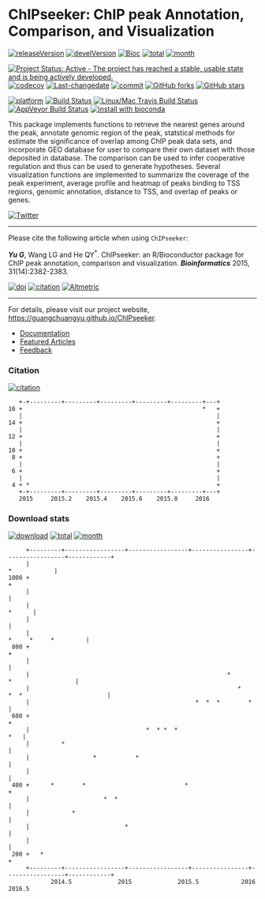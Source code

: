 ChIPseeker: ChIP peak Annotation, Comparison, and Visualization
===============================================================

[![releaseVersion](https://img.shields.io/badge/release%20version-1.10.0-green.svg?style=flat)](https://bioconductor.org/packages/ChIPseeker) [![develVersion](https://img.shields.io/badge/devel%20version-1.11.0-green.svg?style=flat)](https://github.com/GuangchuangYu/ChIPseeker) [![Bioc](http://www.bioconductor.org/shields/years-in-bioc/ChIPseeker.svg)](https://www.bioconductor.org/packages/devel/bioc/html/ChIPseeker.html#since) [![total](https://img.shields.io/badge/downloads-18006/total-blue.svg?style=flat)](https://bioconductor.org/packages/stats/bioc/ChIPseeker) [![month](https://img.shields.io/badge/downloads-555/month-blue.svg?style=flat)](https://bioconductor.org/packages/stats/bioc/ChIPseeker)

[![Project Status: Active - The project has reached a stable, usable state and is being actively developed.](http://www.repostatus.org/badges/latest/active.svg)](http://www.repostatus.org/#active) [![codecov](https://codecov.io/gh/GuangchuangYu/ChIPseeker/branch/master/graph/badge.svg)](https://codecov.io/gh/GuangchuangYu/ChIPseeker/) [![Last-changedate](https://img.shields.io/badge/last%20change-2016--10--19-green.svg)](https://github.com/GuangchuangYu/ChIPseeker/commits/master) [![commit](http://www.bioconductor.org/shields/commits/bioc/ChIPseeker.svg)](https://www.bioconductor.org/packages/devel/bioc/html/ChIPseeker.html#svn_source) [![GitHub forks](https://img.shields.io/github/forks/GuangchuangYu/ChIPseeker.svg)](https://github.com/GuangchuangYu/ChIPseeker/network) [![GitHub stars](https://img.shields.io/github/stars/GuangchuangYu/ChIPseeker.svg)](https://github.com/GuangchuangYu/ChIPseeker/stargazers)

[![platform](http://www.bioconductor.org/shields/availability/devel/ChIPseeker.svg)](https://www.bioconductor.org/packages/devel/bioc/html/ChIPseeker.html#archives) [![Build Status](http://www.bioconductor.org/shields/build/devel/bioc/ChIPseeker.svg)](https://bioconductor.org/checkResults/devel/bioc-LATEST/ChIPseeker/) [![Linux/Mac Travis Build Status](https://img.shields.io/travis/GuangchuangYu/ChIPseeker/master.svg?label=Mac%20OSX%20%26%20Linux)](https://travis-ci.org/GuangchuangYu/ChIPseeker) [![AppVeyor Build Status](https://img.shields.io/appveyor/ci/Guangchuangyu/ChIPseeker/master.svg?label=Windows)](https://ci.appveyor.com/project/GuangchuangYu/ChIPseeker) [![install with bioconda](https://img.shields.io/badge/install%20with-bioconda-green.svg?style=flat)](http://bioconda.github.io/recipes/bioconductor-chipseeker/README.html)

This package implements functions to retrieve the nearest genes around the peak, annotate genomic region of the peak, statstical methods for estimate the significance of overlap among ChIP peak data sets, and incorporate GEO database for user to compare their own dataset with those deposited in database. The comparison can be used to infer cooperative regulation and thus can be used to generate hypotheses. Several visualization functions are implemented to summarize the coverage of the peak experiment, average profile and heatmap of peaks binding to TSS regions, genomic annotation, distance to TSS, and overlap of peaks or genes.

[![Twitter](https://img.shields.io/twitter/url/https/github.com/GuangchuangYu/ChIPseeker.svg?style=social)](https://twitter.com/intent/tweet?hashtags=ChIPseeker&url=http://bioinformatics.oxfordjournals.org/content/31/14/2382&screen_name=guangchuangyu)

------------------------------------------------------------------------

Please cite the following article when using `ChIPseeker`:

***Yu G***, Wang LG and He QY<sup>\*</sup>. ChIPseeker: an R/Bioconductor package for ChIP peak annotation, comparison and visualization. ***Bioinformatics*** 2015, 31(14):2382-2383.

[![doi](https://img.shields.io/badge/doi-10.1093/bioinformatics/btv145-green.svg?style=flat)](http://dx.doi.org/10.1093/bioinformatics/btv145) [![citation](https://img.shields.io/badge/cited%20by-20-green.svg?style=flat)](https://scholar.google.com.hk/scholar?oi=bibs&hl=en&cites=12053363057899219488) [![Altmetric](https://img.shields.io/badge/Altmetric-23-green.svg?style=flat)](https://www.altmetric.com/details/3781087)

------------------------------------------------------------------------

For details, please visit our project website, <https://guangchuangyu.github.io/ChIPseeker>.

-   [Documentation](https://guangchuangyu.github.io/ChIPseeker/documentation/)
-   [Featured Articles](https://guangchuangyu.github.io/ChIPseeker/featuredArticles/)
-   [Feedback](https://guangchuangyu.github.io/ChIPseeker/#feedback)

### Citation

[![citation](https://img.shields.io/badge/cited%20by-20-green.svg?style=flat)](https://scholar.google.com.hk/scholar?oi=bibs&hl=en&cites=12053363057899219488)

       +-+---------+---------+---------+---------+---------+---+
    16 +                                                   *   +
       |                                                       |
    14 +                                                       +
       |                                                       |
    12 +                                                       +
       |                                                       |
    10 +                                                       +
     8 +                                                       +
       |                                                       |
     6 +                                                       +
       |                                                       |
     4 + *                                                     +
       +-+---------+---------+---------+---------+---------+---+
       2015     2015.2    2015.4    2015.6    2015.8     2016   

### Download stats

[![download](http://www.bioconductor.org/shields/downloads/ChIPseeker.svg)](https://bioconductor.org/packages/stats/bioc/ChIPseeker/) [![total](https://img.shields.io/badge/downloads-18006/total-blue.svg?style=flat)](https://bioconductor.org/packages/stats/bioc/ChIPseeker) [![month](https://img.shields.io/badge/downloads-555/month-blue.svg?style=flat)](https://bioconductor.org/packages/stats/bioc/ChIPseeker)

         +---------+-----------------+-----------------+----------------+-----------------+------------+
         |                                                                                *            |
    1000 +                                                                                             +
         |                                                                                             |
         |                                                                                      *      |
         |                                                                                             |
         |                                                                       *     *     *         |
     800 +                                                                                             +
         |                                                                                             |
         |                                                        *                 *                  |
         |                                                           *     *  *                        |
         |                                               *  *  *        *                              |
     600 +                                                                                             +
         |                                 *  * *  *                                               *   |
         |         *                                                                                   |
         |                  *           *                                                              |
         |                                                                                             |
     400 +      *        *                            *                                                +
         |                     *  *                                                                    |
         |            *                                                                                |
         |                           *                                                                 |
         |                                                                                             |
     200 +   *                                                                                         +
         +---------+-----------------+-----------------+----------------+-----------------+------------+
                2014.5             2015             2015.5            2016             2016.5
